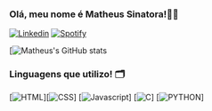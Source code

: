 

### Olá, meu nome é Matheus Sinatora!👨‍💻

[![Linkedin](https://img.shields.io/badge/LinkedIn-0077B5?style=for-the-badge&logo=linkedin&logoColor=white)](https://www.linkedin.com/in/matheussinatora/)
[![Spotify](https://img.shields.io/badge/Spotify-1ED760?&style=for-the-badge&logo=spotify&logoColor=white)](https://open.spotify.com/user/21u4rxyev7ecz73w2znmp4oiy?si=2UXPkdoQT_qMF4ICVxEusg)


[![Matheus's GitHub stats](https://github-readme-stats.vercel.app/api?username=matheussinatora&show_icons=true&theme=dracula)

### Linguagens que utilizo! 🗂️

[![HTML]( 	https://img.shields.io/badge/HTML5-E34F26?style=for-the-badge&logo=html5&logoColor=white)][![CSS](https://img.shields.io/badge/CSS-239120?&style=for-the-badge&logo=css3&logoColor=white)] [![Javascript](https://img.shields.io/badge/JavaScript-323330?style=for-the-badge&logo=javascript&logoColor=F7DF1E)] [![C]( 	https://img.shields.io/badge/C-00599C?style=for-the-badge&logo=c&logoColor=white)] [![PYTHON](https://img.shields.io/badge/Python-3776AB?style=for-the-badge&logo=python&logoColor=white)]
